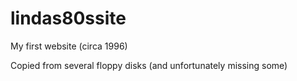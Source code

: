 # lindas80ssite
My first website (circa 1996)

Copied from several floppy disks (and unfortunately missing some)
